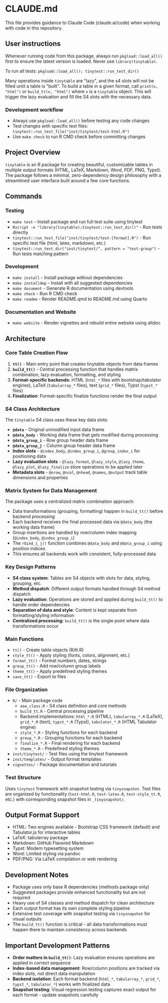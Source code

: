 # CLAUDE.md

This file provides guidance to Claude Code (claude.ai/code) when working with code in this repository.

## User instructions

Whenever running code from this package, always run `pkgload::load_all()` first to ensure the latest version is loaded. Never use `library(tinytable)`.

To run all tests: `pkgload::load_all(); tinytest::run_test_dir()`

Many operations inside `tinytable` are "lazy", and the s4 slots will not be filled until a table is "built". To build a table in a given format, call `print(x, "html")` or `build_tt(x, "html")` where `x` is a `tinytable` object. This will trigger the lazy evaluation and fill the S4 slots with the necessary data.

### Development workflow
- Always use `pkgload::load_all()` before testing any code changes
- Test changes with specific test files: `tinytest::run_test_file("inst/tinytest/test-html.R")`
- Use `make check` to run R CMD check before committing changes

## Project Overview

`tinytable` is an R package for creating beautiful, customizable tables in multiple output formats (HTML, LaTeX, Markdown, Word, PDF, PNG, Typst). The package follows a minimal, zero-dependency design philosophy with a streamlined user interface built around a few core functions.

## Commands

### Testing
- `make test` - Install package and run full test suite using tinytest
- `Rscript -e "library(tinytable);tinytest::run_test_dir()"` - Run tests directly
- `tinytest::run_test_file("inst/tinytest/test-[format].R")` - Run specific test file (html, latex, markdown, etc.)
- `tinytest::run_test_dir("inst/tinytest/", pattern = "test-group")` - Run tests matching pattern

### Development
- `make install` - Install package without dependencies
- `make installdep` - Install with all suggested dependencies
- `make document` - Generate R documentation using devtools
- `make check` - Run R CMD check
- `make readme` - Render README.qmd to README.md using Quarto

### Documentation and Website
- `make website` - Render vignettes and rebuild entire website using altdoc

## Architecture

### Core Table Creation Flow
1. **`tt()`** - Main entry point that creates tinytable objects from data frames
2. **`build_tt()`** - Central processing function that handles matrix combination, lazy evaluation, formatting, and styling
3. **Format-specific backends**: HTML (`html_*` files with bootstrap/tabulator engines), LaTeX (`tabularray_*` files), text (`grid_*` files), Typst (`typst_*` files)
4. **Finalization**: Format-specific finalize functions render the final output

### S4 Class Architecture
The `tinytable` S4 class uses these key data slots:
- **`@data`** - Original unmodified input data frame
- **`@data_body`** - Working data frame that gets modified during processing
- **`@data_group_i`** - Row group header data frame
- **`@data_group_j`** - Column group header data frame
- **Index slots** - `@index_body`, `@index_group_i`, `@group_index_i` for positioning data
- **Lazy evaluation slots** - `@lazy_format`, `@lazy_style`, `@lazy_theme`, `@lazy_plot`, `@lazy_finalize` store operations to be applied later
- **Metadata slots** - `@nrow`, `@ncol`, `@nhead`, `@names`, `@output` track table dimensions and properties

### Matrix System for Data Management
The package uses a centralized matrix combination approach:
- Data transformations (grouping, formatting) happen in `build_tt()` before backend processing
- Each backend receives the final processed data via `@data_body` (the working data frame)
- Group insertions are handled by row/column index mapping (`@index_body`, `@index_group_i`)
- The `rbind_i_j()` function combines `@data_body` and `@data_group_i` using position indices
- This ensures all backends work with consistent, fully-processed data

### Key Design Patterns
- **S4 class system**: Tables are S4 objects with slots for data, styling, grouping, etc.
- **Method dispatch**: Different output formats handled through S4 method dispatch
- **Lazy evaluation**: Operations are stored and applied during `build_tt()` to handle order dependencies
- **Separation of data and style**: Content is kept separate from formatting/styling information
- **Centralized processing**: `build_tt()` is the single point where data transformations occur

### Main Functions
- `tt()` - Create table objects (R/tt.R)
- `style_tt()` - Apply styling (fonts, colors, alignment, etc.)
- `format_tt()` - Format numbers, dates, strings
- `group_tt()` - Add row/column group labels
- `theme_tt()` - Apply predefined styling themes
- `save_tt()` - Export to files

### File Organization
- `R/` - Main package code
  - `aaa_class.R` - S4 class definition and core methods
  - `build_tt.R` - Central processing pipeline
  - Backend implementations: `html_*.R` (HTML), `tabularray_*.R` (LaTeX), `grid_*.R` (text), `typst_*.R` (Typst), `tabulator_*.R` (HTML Tabulator engine)
  - `style_*.R` - Styling functions for each backend
  - `group_*.R` - Grouping functions for each backend
  - `finalize_*.R` - Final rendering for each backend
  - `theme_*.R` - Predefined styling themes
- `inst/tinytest/` - Test files using the tinytest framework
- `inst/templates/` - Output format templates
- `vignettes/` - Package documentation and tutorials

### Test Structure
Uses `tinytest` framework with snapshot testing via `tinysnapshot`. Test files are organized by functionality (`test-html.R`, `test-latex.R`, `test-style_tt.R`, etc.) with corresponding snapshot files in `_tinysnapshot/`.

## Output Format Support
- HTML: Two engines available - Bootstrap CSS framework (default) and Tabulator.js for interactive tables
- LaTeX: tabularray package
- Markdown: GitHub Flavored Markdown
- Typst: Modern typesetting system
- Word: Limited styling via pandoc
- PDF/PNG: Via LaTeX compilation or web rendering

## Development Notes
- Package uses only base R dependencies (methods package only)
- Suggested packages provide enhanced functionality but are not required
- Heavy use of S4 classes and method dispatch for clean architecture
- Each output format has its own complete styling pipeline
- Extensive test coverage with snapshot testing via `tinysnapshot` for visual outputs
- The `build_tt()` function is critical - all data transformations must happen there to maintain consistency across backends

## Important Development Patterns
- **Order matters in `build_tt()`**: Lazy evaluation ensures operations are applied in correct sequence
- **Index-based data management**: Row/column positions are tracked via index slots, not direct data manipulation
- **Backend isolation**: Each format backend (`html_*`, `tabularray_*`, `grid_*`, `typst_*`, `tabulator_*`) works with finalized data
- **Snapshot testing**: Visual regression testing captures exact output for each format - update snapshots carefully

